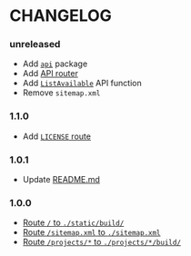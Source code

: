 # CHANGELOG

### unreleased
- Add [`api`](https://github.com/noahfriedman-ca/server/blob/v1.2.0/api) package
- Add [API router](https://github.com/noahfriedman-ca/server/blob/v1.2.0/api/api.go#L26)
- Add [`ListAvailable`](https://github.com/noahfriedman-ca/server/blob/v1.2.0/api/api.go#L45) API function
- Remove `sitemap.xml`

### 1.1.0
- Add [`LICENSE` route](https://github.com/noahfriedman-ca/server/blob/v1.1.0/router.go#L18)

### 1.0.1
- Update [README.md](https://github.com/noahfriedman-ca/server/blob/v1.0.1/README.md)

### 1.0.0
- [Route `/` to `./static/build/`](https://github.com/noahfriedman-ca/server/blob/v1.0.0/router.go#L15)
- [Route `/sitemap.xml` to `./sitemap.xml`](https://github.com/noahfriedman-ca/server/blob/v1.0.0/router.go#L14)
- [Route `/projects/*` to `./projects/*/build/`](https://github.com/noahfriedman-ca/server/blob/v1.0.0/router.go#L11)
